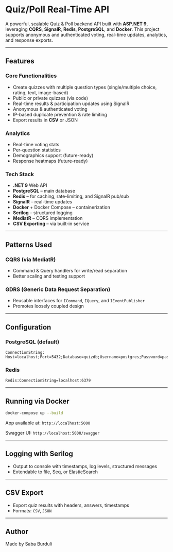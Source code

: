 # Quiz/Poll Real-Time API

A powerful, scalable Quiz & Poll backend API built with **ASP.NET 9**, leveraging **CQRS**, **SignalR**, **Redis**, **PostgreSQL**, and **Docker**. This project supports anonymous and authenticated voting, real-time updates, analytics, and response exports.

---

##  Features

###  Core Functionalities

* Create quizzes with multiple question types (single/multiple choice, rating, text, image-based)
* Public or private quizzes (via code)
* Real-time results & participation updates using SignalR
* Anonymous & authenticated voting
* IP-based duplicate prevention & rate limiting
* Export results in **CSV** or JSON

###  Analytics

* Real-time voting stats
* Per-question statistics
* Demographics support (future-ready)
* Response heatmaps (future-ready)

###  Tech Stack

* **.NET 9** Web API
* **PostgreSQL** – main database
* **Redis** – for caching, rate-limiting, and SignalR pub/sub
* **SignalR** – real-time updates
* **Docker** + Docker Compose – containerization
* **Serilog** – structured logging
* **MediatR** – CQRS implementation
* **CSV Exporting** – via built-in service

---

##  Patterns Used

### CQRS (via MediatR)

* Command & Query handlers for write/read separation
* Better scaling and testing support

###  GDRS (Generic Data Request Separation)

* Reusable interfaces for `ICommand`, `IQuery`, and `IEventPublisher`
* Promotes loosely coupled design

---

##  Configuration

### PostgreSQL (default)

```
ConnectionString: Host=localhost;Port=5432;Database=quizdb;Username=postgres;Password=password
```

### Redis

```
Redis:ConnectionString=localhost:6379
```

---

##  Running via Docker

```bash
docker-compose up --build
```

App available at: `http://localhost:5000`

Swagger UI: `http://localhost:5000/swagger`

---

##  Logging with Serilog

* Output to console with timestamps, log levels, structured messages
* Extendable to file, Seq, or ElasticSearch

---

## CSV Export

* Export quiz results with headers, answers, timestamps
* Formats: `CSV`, `JSON`

---

##  Author

Made by Saba Burduli
